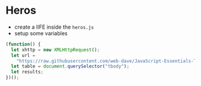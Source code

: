 # Heros

- create a IIFE inside the `heros.js`
- setup some variables

```js
(function() {
  let xhttp = new XMLHttpRequest();
  let url =
    "https://raw.githubusercontent.com/web-dave/JavaScript-Essentials-Training/arrays-and-objects/heros/heros.json";
  let table = document.querySelector("tbody");
  let results;
})();
```
